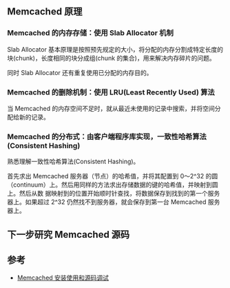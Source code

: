 ## Memcached 原理

### Memcached 的内存存储：使用 Slab Allocator 机制

Slab Allocator 基本原理是按照预先规定的大小，将分配的内存分割成特定长度的块(chunk)，长度相同的块分成组(chunk 的集合)，用来解决内存碎片的问题。

同时 Slab Allocator 还有重复使用已分配的内存目的。

### Memcached 的删除机制：使用 LRU(Least Recently Used) 算法

当 Memcached 的内存空间不足时，就从最近未使用的记录中搜索，并将空间分配给新的记录。

### Memcached 的分布式：由客户端程序库实现，一致性哈希算法(Consistent Hashing)

熟悉理解一致性哈希算法(Consistent Hashing)。

首先求出 Memcached 服务器（节点）的哈希值，并将其配置到 0～2^32 的圆（continuum）上。然后用同样的方法求出存储数据的键的哈希值，并映射到圆上。然后从数
据映射到的位置开始顺时针查找，将数据保存到找到的第一个服务器上。如果超过 2^32 仍然找不到服务器，就会保存到第一台 Memcached 服务器上。

## 下一步研究 Memcached 源码

## 参考

* [Memcached 安装使用和源码调试](http://blog.csdn.net/unix21/article/details/15501049)
